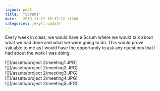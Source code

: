 ```yaml
---
layout: post
title:  "Scrums"
date:   2019-11-22 16:32:22 +1200
categories: jekyll update
---
```


Every week in class, we would have a Scrum where we would talk about what we had done and what we were going to do. This would prove valuable to me as I would have the opportunity to ask any questions that I had about the work I was doing.


![](/assets/project 2/meeting1.JPG)
<br>
![](/assets/project 2/meeting2.JPG)
<br>
![](/assets/project 2/meeting3.JPG)
<br>
![](/assets/project 2/meeting4.JPG)
<br>
![](/assets/project 2/meeting5.JPG)


